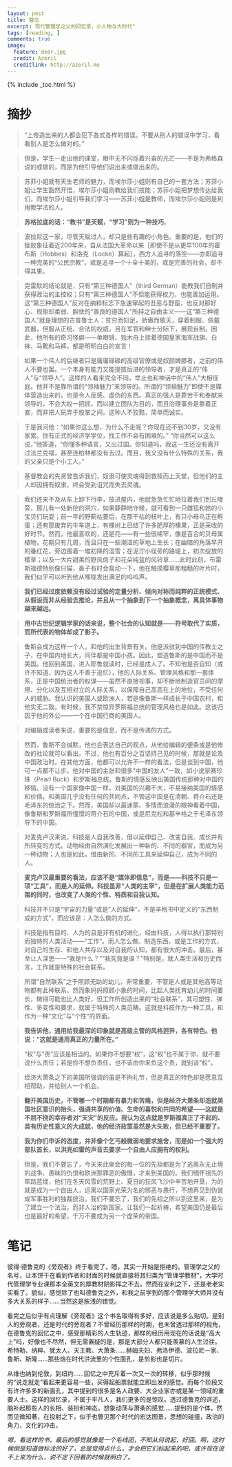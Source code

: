 ```yaml
---
layout: post
title: 瞥见
excerpt: 现代管理学之父的回忆录，小人物与大时代"
tags: [reading, ]
comments: true
image:
  feature: deer.jpg
  credit: Azeril
  creditlink: http://azeril.me
---
```


{% include _toc.html %}

# 摘抄

> “上帝造出来的人都会犯下各式各样的错误。不要从别人的错误中学习，看看别人是怎么做对的。”

> 但是，学生一走出他的课堂，眼中无不闪烁着兴奋的光芒——不是为弗格森说的或做的，而是为他引导他们说出来或做出来的。

> 苏菲小姐就有天生老师的魅力，而埃尔莎小姐则有自己的一套方法；苏菲小姐让学生豁然开悟，埃尔莎小姐则教给我们技能；苏菲小姐把梦想传达给我们，而埃尔莎小姐引导我们学习——苏菲小姐是教师，而埃尔莎小姐则是利用教学法的人。

> **苏格拉底的话：“教书”是天赋，“学习”则为一种技巧**。

> 波拉尼这一家，尽管天赋过人，却只是些有趣的小角色。重要的是，他们的挫败象征着近200年来，自从法国大革命以来［即使不是从更早100年的霍布斯（Hobbes）和洛克（Locke）算起］，西方人追寻的落空——亦即追寻一种完美的“公民宗教”，或是追寻一个十全十美的，或是完善的社会，却不得其果。

> 克雷默的结论就是，只有“第三种德国人”（third German）能教我们自制并获得政治的主控权；只有“第三种德国人”不但能获得权力，也能善加运用。这“第三种德国人”反对在纳粹标志下急速窜起的丑恶与野蛮，也反对那好心、规矩却柔弱、胆怯的“善良的德国人”所持之自由主义——这“第三种德国人”就是理想的古普鲁士人：贫穷而知足，骄傲而敬天，穿着制服、佩戴武器，但服从正统、合法的权威，且在军官和绅士分际下，展现自制。因此，他所有的奇习怪癖——单眼镜、独木舟上挂着德国皇家海军战旗、白袜、马靴和马裤，都是明明白白的宣言！

> 如果一个伟人的后继者只是庸庸碌碌的高级官僚或是奴颜婢膝者，之前的伟人不要也罢。一个本身有能力又能提拔后进的领导者，才是真正的“伟人”与“领导人”。这样的人看来完全不同，举止也和神话中的“伟人”大相径庭。他并不是靠所谓的“领袖魅力”来领导的。所谓的“领袖魅力”即使不是媒体营造出来的，也是令人反感、虚伪的东西。真正的强人是靠苦干和奉献来领导的，不会大权一把抓，而以建立团队为目的，而且治理事务是靠着正直，而非把人玩弄于股掌之间。这种人不狡黠，简单而诚实。

> 于是我问他：“如果你这么想，为什么不走呢？你现在还不到30岁，又没有家累。你有正式的经济学学位，找工作不会有困难的。” “你当然可以这么说，”他答道，“你懂多种语言，又出过国。你知道吗，我这一生还没有离开过法兰克福，甚至连柏林都没有去过。而且，我又没有什么特殊的关系，我的父亲只是个小工人。”

> 基督教会的先贤曾告诉我们，奴隶可使灵魂得到救赎而上天堂，但他们的主人却因拥有奴隶，终会受到诅咒而失去灵魂。

> 我们还来不及从车上卸下行李，放进屋内，他就急急忙忙地拉着我们到丘陵旁，那儿有一处新挖的洞穴，如果静静地守候，就可看到一只雌狐和她的小宝贝们玩耍；前一年的野蓟枯萎后，在那干枯的枝叶上，有只小母鸟正在孵蛋；还有那废弃的牛车道上，有棵树上已结了许多肥厚的榛果，正是采收的好时节。然而，他最喜欢的，还是花——有一些很稀罕，像是百合的贝母属植物，花期只有几周，而且只在一些潮湿的草地上生长；在幽暗的角落早开的番红花，旁边围着一堆初降的湿雪；在泥泞小径旁的路堤上，初次绽放的樱草；以及一大片甜美的野风信子和花朵纯蓝的风铃草……此时此刻，布雷斯福德特别像只猫，鼻子有时会翕动一下，他在触摸樱草那粗糙的叶片时，我们似乎可以听到他从喉咙发出满足的呜呜声。

> **我们已经过度依赖没有经过试验的定量分析、倾向对称而纯粹的正统模式、从假设而非从经验去推论，并且从一个抽象到下一个抽象概念，离具体事物越来越远。**

> **用中古世纪逻辑学家的话来说，整个社会的认知就是——符号取代了实质，而所代表的物体却成了影子。**

> 鲁斯会成为这样一个人，和他的出生背景有关。他是派驻到中国的传教士之子，在中国内地长大，同伴都是中国小孩。因此，塑造鲁斯的是中国而不是美国。他回到美国，进入耶鲁就读时，已经是成人了。不知他是否自知（或许不知道，因为这人不善于追忆），他的人际关系、管理风格和那一套体系，正是中国统治者的权谋——虽然不直接视事，却不断地制造官员间的摩擦、分化以及互相对立的人际关系，以保障自己高高在上的地位，不受任何人的威胁。我认识的美国人或欧洲人，若是像鲁斯一样成长于中国农村，和他实无二致。有时候，我不禁惊异罗斯福总统的管理风格也是如此。这该归因于他的外公——一个在中国行商的美国人。

> 对编辑或读者来说，重要的是信息，而不是传递的方式。

> 然而，鲁斯不会缄默，他也会表达自己的观点，从他给编辑的便条或是他修改的社论就可以看出。不过，他也有百分之百坚持己见的时候，那就是论及中国政治时。在其他方面，他都可以允许不一样的看法，但是谈到中国，他可一点都不让步。他对中国的主张和很多“中国的友人”一致，如小说家赛珍珠（Pearl Buck）和罗斯福总统。鲁斯的情感反映出美国传统那种对中国的移情。没有一个国家像中国一样，对美国的兴趣不大，不易接纳美国的情感和价值，和美国几乎没有任何的共同点，不管这中国是在清朝、蒋介石还是毛泽东的统治之下。然而，美国却以最迷蒙、多情而浪漫的眼神看着中国，像鲁斯和罗斯福所憧憬的蒋介石的中国，或是尼克松和基辛格之于毛泽东领导下的中国。

> 对麦克卢汉来说，科技是人自我改善，借以延伸自己、改变自我、成长并有所转变的方式。动物经由自然演化发展出一种新的、不同的器官，而成为另一种动物；人也是如此，借由新的、不同的工具来延伸自己，成为不同的人。

> **麦克卢汉最重要的看法，应该不是“媒体即信息”，而是——科技不只是一项“工具”，而是人的延伸。科技虽非“人类的主宰”，但是在扩展人类能力范围的同时，也改变了人类的个性、特质和自我认知。**

> 科技并不只是“宇宙的力量”或是“人的延伸”，不是辛格书中定义的“东西制成的方式”，而应该是：人怎么做的方式。

> 科技是指有目的、人为的且是非有机的进化，经由科技，人得以执行那特别而独特的人类活动——“工作”。而人怎么做、制造东西，或是工作的方式，对自己的生存、和他人共存以及对自我的认知，都有很大的冲击。最后，甚至让人深思——“我是什么？”“我究竟是谁？”特别是，就人类生活和历史而言，工作就是特殊的社会联系。

> 所谓“自然联系”之于照顾无助的幼儿，非常重要，不管是人或是其他高等动物都有此种联系，然而象妈妈照顾小象的时间，比起人类抚育幼儿的时间要长，做得可能也比人类好，但工作所创造出来的“社会联系”，其可塑性、弹性、多变性和要求，就属于特殊的人类范畴。这就是科技作为一种工具，和作为一种“文化”与“个性”的界面。

> **我告诉他，通用给我最深的印象就是高级主管的风格迥异，各有特色。他说：“这就是通用真正的力量所在。”**

> “权”与“责”应该是相当的。如果你不想要“权”，这“权”也不属于你，就不要说什么责任；若是你不想负责任，也不该由你来负这个责，就别谈“权”。

> 经济大萧条之下的美国所强调的虽是不拘礼节，但是真正的特色却是愿意互相帮助，并给别人一个机会。

> **翻开美国历史，不管哪一个时期都有暴力和苦痛，但是经济大萧条却造就美国社区意识的抬头，强调共享的价值、生命的喜悦和共同的希望——这就是不屈不挠的幸存者对“天灾”的反应。我认为这点就是罗斯福真正了不起的、具有历史性意义的大成就，他的经济政策虽然是大失败，但已经不重要了。**

> **我为你们申诉的态度，并非像个乞丐般微弱地要求施舍，而是如一个强大的部队首长，以洪亮如雷的声音去要求一个自由人应拥有的权利。**

> 但是，我们不要忘了，今天来此聚会的每一位的先祖都是为了逃离永无止境的战争、愚昧的仇恨和欧洲那罪恶的傲慢，才来到美国的。我们缅怀祖先的筚路蓝缕，他们在冬天风雪的荒野上、夏日的狂风飞沙中辛苦地开垦，为的就是成为一个自由人，远离以国家光荣为名的邪恶与愚行，不想再见到伪装成军事胜利的独裁统治。我们不要忘了，我们的先祖之所以到这里来，是为了建立一个法治，而非人治的新国家。让我们一起祈祷，希望美国仍是最后也是最好的希望，千万不要成为另一个虚荣的帝国。

# 笔记

彼得·德鲁克的《旁观者》终于看完了，嗯，其实一开始是拒绝的。管理学之父的名号，让本饼干在看到作者和封面的时候就直接将其归类为“管理学教材”，大学时代管理学专业课那本全英文的厚教材阴影挥之不去。然而在安利之下，还是老老实实看了。貌似，感觉除了也叫德鲁克之外，和我之前学到的那个管理学大师并没有多大关系的样子……当然这是肤浅的错觉。

看完之后似乎有点理解《旁观者》这个书名取得有多好，应该说是多么贴切。是别人的旁观者，还是时代的旁观者？不曾经历那样的时期，也未曾透过那样的视角，在德鲁克的回忆之中，感受那精彩的人生轨迹，那样的经历用现在的话说是“高大上”吗，好像也不尽然，但无需置疑的是，那是大部分人都只能羡慕的人生过往。希特勒、纳粹、犹太人、天主教、大萧条……赫姆夫妇、弗洛伊德、波拉尼一家、鲁斯、斯隆……那些熔在时代洪流里的个性面孔，是剪影也是切片。

从维也纳到伦敦，到纽约……回忆之中充斥着一次又一次的转移，似乎那时候的“说走就走”看起来更容易一些，买得起船票就能立即出发的感觉。而每个阶段又有许许多多的新面孔，其中提到的很多是名人政要、大企业家亦或是某一领域的重要人士。这样的回忆录，不属于平凡人，我们更多的是惊叹。透过德鲁克的讲述，脑补起那些人的长相、装扮和神态，想象动荡与萧条的感觉……提到的是个体，然而见微知著，在投射之下，似乎也瞥见那个时代的宏达图景，思想的碰撞，政治的角力，文化的冲击。

*嗯，看这样的书，最后的感觉就像是一个毛线团，不知从何说起，好囧。啊，这时候倒是知道做标注的好了，总是觉得点什么，才会把它们标起来的吧，或许现在说不上来为什么，说不定下回看的时候就明白了。*
